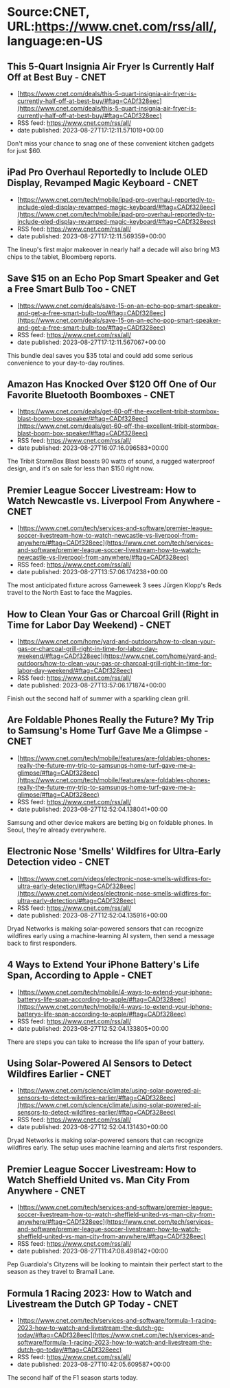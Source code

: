 # Source:CNET, URL:https://www.cnet.com/rss/all/, language:en-US

## This 5-Quart Insignia Air Fryer Is Currently Half Off at Best Buy     - CNET
 - [https://www.cnet.com/deals/this-5-quart-insignia-air-fryer-is-currently-half-off-at-best-buy/#ftag=CADf328eec](https://www.cnet.com/deals/this-5-quart-insignia-air-fryer-is-currently-half-off-at-best-buy/#ftag=CADf328eec)
 - RSS feed: https://www.cnet.com/rss/all/
 - date published: 2023-08-27T17:12:11.571019+00:00

Don't miss your chance to snag one of these convenient kitchen gadgets for just $60.

## iPad Pro Overhaul Reportedly to Include OLED Display, Revamped Magic Keyboard     - CNET
 - [https://www.cnet.com/tech/mobile/ipad-pro-overhaul-reportedly-to-include-oled-display-revamped-magic-keyboard/#ftag=CADf328eec](https://www.cnet.com/tech/mobile/ipad-pro-overhaul-reportedly-to-include-oled-display-revamped-magic-keyboard/#ftag=CADf328eec)
 - RSS feed: https://www.cnet.com/rss/all/
 - date published: 2023-08-27T17:12:11.569359+00:00

The lineup's first major makeover in nearly half a decade will also bring M3 chips to the tablet, Bloomberg reports.

## Save $15 on an Echo Pop Smart Speaker and Get a Free Smart Bulb Too     - CNET
 - [https://www.cnet.com/deals/save-15-on-an-echo-pop-smart-speaker-and-get-a-free-smart-bulb-too/#ftag=CADf328eec](https://www.cnet.com/deals/save-15-on-an-echo-pop-smart-speaker-and-get-a-free-smart-bulb-too/#ftag=CADf328eec)
 - RSS feed: https://www.cnet.com/rss/all/
 - date published: 2023-08-27T17:12:11.567067+00:00

This bundle deal saves you $35 total and could add some serious convenience to your day-to-day routines.

## Amazon Has Knocked Over $120 Off One of Our Favorite Bluetooth Boomboxes     - CNET
 - [https://www.cnet.com/deals/get-60-off-the-excellent-tribit-stormbox-blast-boom-box-speaker/#ftag=CADf328eec](https://www.cnet.com/deals/get-60-off-the-excellent-tribit-stormbox-blast-boom-box-speaker/#ftag=CADf328eec)
 - RSS feed: https://www.cnet.com/rss/all/
 - date published: 2023-08-27T16:07:16.096583+00:00

The Tribit StormBox Blast boasts 90 watts of sound, a rugged waterproof design, and it's on sale for less than $150 right now.

## Premier League Soccer Livestream: How to Watch Newcastle vs. Liverpool From Anywhere     - CNET
 - [https://www.cnet.com/tech/services-and-software/premier-league-soccer-livestream-how-to-watch-newcastle-vs-liverpool-from-anywhere/#ftag=CADf328eec](https://www.cnet.com/tech/services-and-software/premier-league-soccer-livestream-how-to-watch-newcastle-vs-liverpool-from-anywhere/#ftag=CADf328eec)
 - RSS feed: https://www.cnet.com/rss/all/
 - date published: 2023-08-27T13:57:06.174238+00:00

The most anticipated fixture across Gameweek 3 sees Jürgen Klopp's Reds travel to the North East to face the Magpies.

## How to Clean Your Gas or Charcoal Grill (Right in Time for Labor Day Weekend)     - CNET
 - [https://www.cnet.com/home/yard-and-outdoors/how-to-clean-your-gas-or-charcoal-grill-right-in-time-for-labor-day-weekend/#ftag=CADf328eec](https://www.cnet.com/home/yard-and-outdoors/how-to-clean-your-gas-or-charcoal-grill-right-in-time-for-labor-day-weekend/#ftag=CADf328eec)
 - RSS feed: https://www.cnet.com/rss/all/
 - date published: 2023-08-27T13:57:06.171874+00:00

Finish out the second half of summer with a sparkling clean grill.

## Are Foldable Phones Really the Future? My Trip to Samsung's Home Turf Gave Me a Glimpse     - CNET
 - [https://www.cnet.com/tech/mobile/features/are-foldables-phones-really-the-future-my-trip-to-samsungs-home-turf-gave-me-a-glimpse/#ftag=CADf328eec](https://www.cnet.com/tech/mobile/features/are-foldables-phones-really-the-future-my-trip-to-samsungs-home-turf-gave-me-a-glimpse/#ftag=CADf328eec)
 - RSS feed: https://www.cnet.com/rss/all/
 - date published: 2023-08-27T12:52:04.138041+00:00

Samsung and other device makers are betting big on foldable phones. In Seoul, they're already everywhere.

## Electronic Nose 'Smells' Wildfires for Ultra-Early Detection video     - CNET
 - [https://www.cnet.com/videos/electronic-nose-smells-wildfires-for-ultra-early-detection/#ftag=CADf328eec](https://www.cnet.com/videos/electronic-nose-smells-wildfires-for-ultra-early-detection/#ftag=CADf328eec)
 - RSS feed: https://www.cnet.com/rss/all/
 - date published: 2023-08-27T12:52:04.135916+00:00

Dryad Networks is making solar-powered sensors that can recognize wildfires early using a machine-learning AI system, then send a message back to first responders.

## 4 Ways to Extend Your iPhone Battery's Life Span, According to Apple     - CNET
 - [https://www.cnet.com/tech/mobile/4-ways-to-extend-your-iphone-batterys-life-span-according-to-apple/#ftag=CADf328eec](https://www.cnet.com/tech/mobile/4-ways-to-extend-your-iphone-batterys-life-span-according-to-apple/#ftag=CADf328eec)
 - RSS feed: https://www.cnet.com/rss/all/
 - date published: 2023-08-27T12:52:04.133805+00:00

There are steps you can take to increase the life span of your battery.

## Using Solar-Powered AI Sensors to Detect Wildfires Earlier     - CNET
 - [https://www.cnet.com/science/climate/using-solar-powered-ai-sensors-to-detect-wildfires-earlier/#ftag=CADf328eec](https://www.cnet.com/science/climate/using-solar-powered-ai-sensors-to-detect-wildfires-earlier/#ftag=CADf328eec)
 - RSS feed: https://www.cnet.com/rss/all/
 - date published: 2023-08-27T12:52:04.131430+00:00

Dryad Networks is making solar-powered sensors that can recognize wildfires early. The setup uses machine learning and alerts first responders.

## Premier League Soccer Livestream: How to Watch Sheffield United vs. Man City From Anywhere     - CNET
 - [https://www.cnet.com/tech/services-and-software/premier-league-soccer-livestream-how-to-watch-sheffield-united-vs-man-city-from-anywhere/#ftag=CADf328eec](https://www.cnet.com/tech/services-and-software/premier-league-soccer-livestream-how-to-watch-sheffield-united-vs-man-city-from-anywhere/#ftag=CADf328eec)
 - RSS feed: https://www.cnet.com/rss/all/
 - date published: 2023-08-27T11:47:08.498142+00:00

Pep Guardiola's Cityzens will be looking to maintain their perfect start to the season as they travel to Bramall Lane.

## Formula 1 Racing 2023: How to Watch and Livestream the Dutch GP Today     - CNET
 - [https://www.cnet.com/tech/services-and-software/formula-1-racing-2023-how-to-watch-and-livestream-the-dutch-gp-today/#ftag=CADf328eec](https://www.cnet.com/tech/services-and-software/formula-1-racing-2023-how-to-watch-and-livestream-the-dutch-gp-today/#ftag=CADf328eec)
 - RSS feed: https://www.cnet.com/rss/all/
 - date published: 2023-08-27T10:42:05.609587+00:00

The second half of the F1 season starts today.

